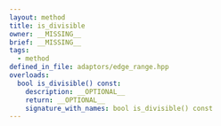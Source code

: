 ```yaml
---
layout: method
title: is_divisible
owner: __MISSING__
brief: __MISSING__
tags:
  - method
defined_in_file: adaptors/edge_range.hpp
overloads:
  bool is_divisible() const:
    description: __OPTIONAL__
    return: __OPTIONAL__
    signature_with_names: bool is_divisible() const
---
```

